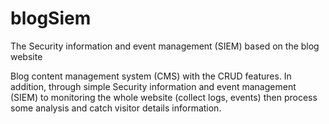 # blogSiem
The Security information and event management (SIEM) based on the blog website

Blog content management system (CMS) with the CRUD features. 
In addition, through simple Security information and event management (SIEM) to monitoring the whole website (collect logs, events) 
then process some analysis and catch visitor details information.
